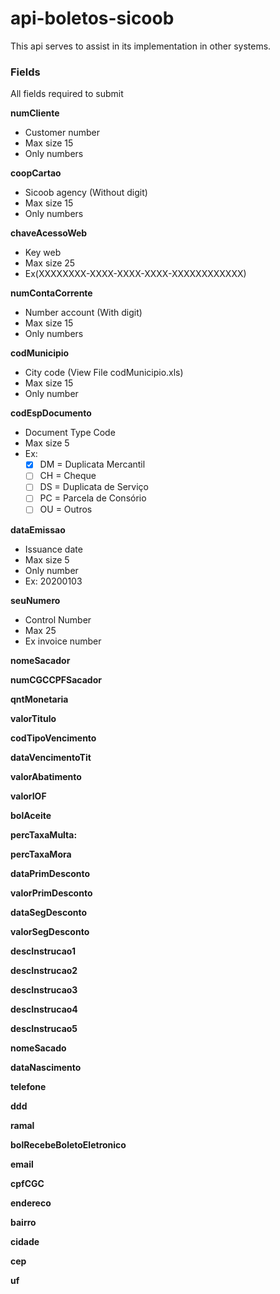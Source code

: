 # api-boletos-sicoob

This api serves to assist in its implementation in other systems.

### Fields
All fields required to submit

**numCliente**
  - Customer number
  - Max size 15
  - Only numbers

**coopCartao**
  - Sicoob agency (Without digit)
  - Max size 15 
  - Only numbers

**chaveAcessoWeb**
  - Key web
  - Max size 25
  - Ex(XXXXXXXX-XXXX-XXXX-XXXX-XXXXXXXXXXXX)
  
**numContaCorrente**
  - Number account (With digit)
  - Max size 15
  - Only numbers

**codMunicipio**
  - City code (View File codMunicipio.xls)
  - Max size 15
  - Only number

**codEspDocumento**
  - Document Type Code
  - Max size 5
  - Ex:
    - [x] DM = Duplicata Mercantil
    - [ ] CH = Cheque
    - [ ] DS = Duplicata de Serviço
    - [ ] PC = Parcela de Consório
    - [ ] OU = Outros

**dataEmissao**
  - Issuance date
  - Max size 5
  - Only number
  - Ex: 20200103

**seuNumero**
  - Control Number
  - Max 25
  - Ex invoice number

**nomeSacador**

**numCGCCPFSacador**

**qntMonetaria**

**valorTitulo**

**codTipoVencimento**

**dataVencimentoTit**

**valorAbatimento**

**valorIOF**

**bolAceite**

**percTaxaMulta:**

**percTaxaMora**

**dataPrimDesconto**
    
**valorPrimDesconto**

**dataSegDesconto**

**valorSegDesconto**

**descInstrucao1**

**descInstrucao2**

**descInstrucao3**

**descInstrucao4**

**descInstrucao5**

**nomeSacado**
 
**dataNascimento**
    
**telefone**
    
**ddd**
    
**ramal**
    
**bolRecebeBoletoEletronico**
    
**email**

**cpfCGC**
    
**endereco**
    
**bairro**
    
**cidade**
    
**cep**
    
**uf**